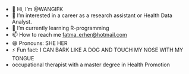 - 👋 Hi, I’m @WANGIFK
- 👀 I’m interested in a career as a research assistant or Health Data Analyst. 
- 🌱 I’m currently learning R-programming
- 📫 How to reach me fatma_erher@hotmail.com
- 😄 Pronouns: SHE HER
- ⚡ Fun fact: I CAN BARK LIKE A DOG AND TOUCH MY NOSE WITH MY TONGUE
- occupational therapist with a master degree in Health Promotion

<!---
WANGIFK/WANGIFK is a ✨ special ✨ repository because its `README.md` (this file) appears on your GitHub profile.
You can click the Preview link to take a look at your changes.
--->
